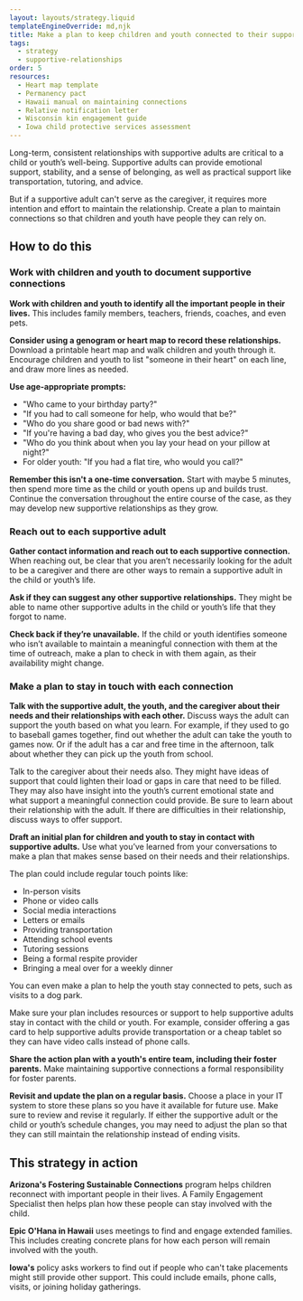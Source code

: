 ```yaml
---
layout: layouts/strategy.liquid
templateEngineOverride: md,njk
title: Make a plan to keep children and youth connected to their supportive adults
tags:
  - strategy
  - supportive-relationships
order: 5
resources:
  - Heart map template
  - Permanency pact
  - Hawaii manual on maintaining connections
  - Relative notification letter
  - Wisconsin kin engagement guide
  - Iowa child protective services assessment
---
```

Long-term, consistent relationships with supportive adults are critical to a child or youth’s well-being. Supportive adults can provide emotional support, stability, and a sense of belonging, as well as practical support like transportation, tutoring, and advice. 

But if a supportive adult can't serve as the caregiver, it requires more intention and effort to maintain the relationship. Create a plan to maintain connections so that children and youth have people they can rely on.

## How to do this

### Work with children and youth to document supportive connections

**Work with children and youth to identify all the important people in their lives.** This includes family members, teachers, friends, coaches, and even pets. 

**Consider using a genogram or heart map to record these relationships.** Download a printable heart map and walk children and youth through it. Encourage children and youth to list "someone in their heart" on each line, and draw more lines as needed. 

**Use age-appropriate prompts:**

* "Who came to your birthday party?"  
* "If you had to call someone for help, who would that be?"  
* "Who do you share good or bad news with?"  
* "If you're having a bad day, who gives you the best advice?"  
* "Who do you think about when you lay your head on your pillow at night?"  
* For older youth: "If you had a flat tire, who would you call?"

**Remember this isn't a one-time conversation.** Start with maybe 5 minutes, then spend more time as the child or youth opens up and builds trust. Continue the conversation throughout the entire course of the case, as they may develop new supportive relationships as they grow.

### Reach out to each supportive adult

**Gather contact information and reach out to each supportive connection.** When reaching out, be clear that you aren’t necessarily looking for the adult to be a caregiver and there are other ways to remain a supportive adult in the child or youth’s life. 

**Ask if they can suggest any other supportive relationships.** They might be able to name other supportive adults in the child or youth’s life that they forgot to name.

**Check back if they’re unavailable.** If the child or youth identifies someone who isn’t available to maintain a meaningful connection with them at the time of outreach, make a plan to check in with them again, as their availability might change.

### Make a plan to stay in touch with each connection

**Talk with the supportive adult, the youth, and the caregiver about their needs and their relationships with each other.** Discuss ways the adult can support the youth based on what you learn. For example, if they used to go to baseball games together, find out whether the adult can take the youth to games now. Or if the adult has a car and free time in the afternoon, talk about whether they can pick up the youth from school. 

Talk to the caregiver about their needs also. They might have ideas of support that could lighten their load or gaps in care that need to be filled. They may also have insight into the youth’s current emotional state and what support a meaningful connection could provide. Be sure to learn about their relationship with the adult. If there are difficulties in their relationship, discuss ways to offer support.

**Draft an initial plan for children and youth to stay in contact with supportive adults.** Use what you’ve learned from your conversations to make a plan that makes sense based on their needs and their relationships.

The plan could include regular touch points like:

* In-person visits  
* Phone or video calls  
* Social media interactions  
* Letters or emails  
* Providing transportation  
* Attending school events  
* Tutoring sessions  
* Being a formal respite provider  
* Bringing a meal over for a weekly dinner

You can even make a plan to help the youth stay connected to pets, such as visits to a dog park.

Make sure your plan includes resources or support to help supportive adults stay in contact with the child or youth. For example, consider offering a gas card to help supportive adults provide transportation or a cheap tablet so they can have video calls instead of phone calls.

**Share the action plan with a youth's entire team, including their foster parents.** Make maintaining supportive connections a formal responsibility for foster parents. 

**Revisit and update the plan on a regular basis.** Choose a place in your IT system to store these plans so you have it available for future use. Make sure to review and revise it regularly. If either the supportive adult or the child or youth’s schedule changes, you may need to adjust the plan so that they can still maintain the relationship instead of ending visits.

## This strategy in action

**Arizona's Fostering Sustainable Connections** program helps children reconnect with important people in their lives. A Family Engagement Specialist then helps plan how these people can stay involved with the child.

**Epic O'Hana in Hawaii** uses meetings to find and engage extended families. This includes creating concrete plans for how each person will remain involved with the youth.

**Iowa's** policy asks workers to find out if people who can't take placements might still provide other support. This could include emails, phone calls, visits, or joining holiday gatherings.[](https://hhs.iowa.gov/sites/default/files/18-B1.pdf)

